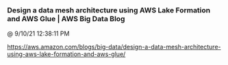 ﻿

### Design a data mesh architecture using AWS Lake Formation and AWS Glue | AWS Big Data Blog
@ 9/10/21 12:38:11 PM

https://aws.amazon.com/blogs/big-data/design-a-data-mesh-architecture-using-aws-lake-formation-and-aws-glue/

